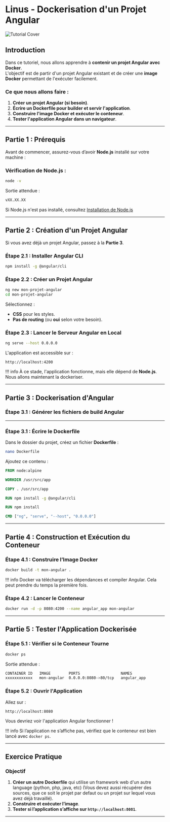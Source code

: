 # Linus - Dockerisation d'un Projet Angular

![Tutorial Cover](assets/docker-angular.jpg)

## Introduction

Dans ce tutoriel, nous allons apprendre à **contenir un projet Angular avec Docker**.  
L'objectif est de partir d'un projet Angular existant et de créer une **image Docker** permettant de l'exécuter facilement.

### Ce que nous allons faire :
1. **Créer un projet Angular (si besoin)**.
2. **Écrire un Dockerfile pour builder et servir l'application**.
3. **Construire l'image Docker et exécuter le conteneur**.
4. **Tester l'application Angular dans un navigateur**.

---

## Partie 1 : Prérequis

Avant de commencer, assurez-vous d’avoir **Node.js** installé sur votre machine :

### Vérification de Node.js :
```bash
node -v
```
Sortie attendue :
```bash
vXX.XX.XX
```

Si Node.js n'est pas installé, consultez [Installation de Node.js](https://nodejs.org/)

---

## Partie 2 : Création d'un Projet Angular

Si vous avez déjà un projet Angular, passez à la **Partie 3**.

### Étape 2.1 : Installer Angular CLI
```bash
npm install -g @angular/cli
```

### Étape 2.2 : Créer un Projet Angular
```bash
ng new mon-projet-angular
cd mon-projet-angular
```
Sélectionnez :
- **CSS** pour les styles.
- **Pas de routing** (ou **oui** selon votre besoin).

### Étape 2.3 : Lancer le Serveur Angular en Local
```bash
ng serve --host 0.0.0.0
```
L'application est accessible sur :
```
http://localhost:4200
```

!!! info
    À ce stade, l'application fonctionne, mais elle dépend de **Node.js**. Nous allons maintenant la dockeriser.

---

## Partie 3 : Dockerisation d'Angular

### Étape 3.1 : Générer les fichiers de build Angular

---

### Étape 3.1 : Écrire le Dockerfile

Dans le dossier du projet, créez un fichier **Dockerfile** :
```bash
nano Dockerfile
```

Ajoutez ce contenu :
```dockerfile
FROM node:alpine

WORKDIR /usr/src/app

COPY . /usr/src/app

RUN npm install -g @angular/cli

RUN npm install

CMD ["ng", "serve", "--host", "0.0.0.0"]
```
---

## Partie 4 : Construction et Exécution du Conteneur

### Étape 4.1 : Construire l’Image Docker
```bash
docker build -t mon-angular .
```

!!! info
    Docker va télécharger les dépendances et compiler Angular. Cela peut prendre du temps la première fois.

### Étape 4.2 : Lancer le Conteneur
```bash
docker run -d -p 8080:4200 --name angular_app mon-angular
```
---

## Partie 5 : Tester l'Application Dockerisée

### Étape 5.1 : Vérifier si le Conteneur Tourne
```bash
docker ps
```
Sortie attendue :
```bash
CONTAINER ID   IMAGE        PORTS                  NAMES
xxxxxxxxxxxx   mon-angular  0.0.0.0:8080->80/tcp   angular_app
```

### Étape 5.2 : Ouvrir l'Application
Allez sur :
```
http://localhost:8080
```
Vous devriez voir l'application Angular fonctionner !

!!! info
    Si l’application ne s’affiche pas, vérifiez que le conteneur est bien lancé avec `docker ps`.

---

## Exercice Pratique

### Objectif
1. **Créer un autre Dockerfile** qui utilise un framework web d'un autre language (python, php, java, etc) (Vous devez aussi récupérer des sources, que ce soit le projet par defaut ou un projet sur lequel vous avez déjà travaillé).
2. **Construire et exécuter l’image**.
3. **Tester si l’application s’affiche sur `http://localhost:8081`**.

---

